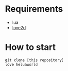 # Requirements

- lua
- [love2d](https://love2d)

# How to start

```
git clone [this repository]
love heluaworld
```
